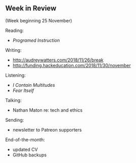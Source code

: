 ## Week in Review
(Week beginning 25 November)

Reading:
* _Programed Instruction_

Writing:
* http://audreywatters.com/2018/11/26/break
* http://funding.hackeducation.com/2018/11/30/november

Listening:
* _I Contain Multitudes_
* _Fear Itself_

Talking:
* Nathan Maton re: tech and ethics

Sending:
* newsletter to Patreon supporters

End-of-the-month:
* updated CV
* GitHub backups
